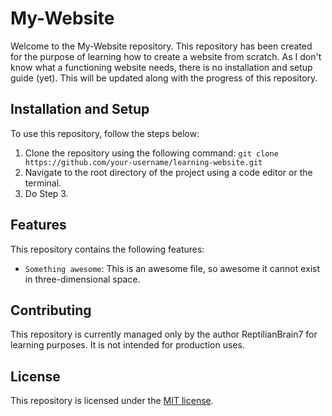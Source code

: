 # My-Website

Welcome to the My-Website repository. This repository has been created for the purpose of learning how to create a website from scratch. As I don't know what a functioning website needs, there is no installation and setup guide (yet). This will be updated along with the progress of this repository.

## Installation and Setup

To use this repository, follow the steps below:

1. Clone the repository using the following command: `git clone https://github.com/your-username/learning-website.git`
2. Navigate to the root directory of the project using a code editor or the terminal.
3. Do Step 3.

## Features

This repository contains the following features:

- `Something awesome`: This is an awesome file, so awesome it cannot exist in three-dimensional space.

## Contributing

This repository is currently managed only by the author ReptilianBrain7 for learning purposes. It is not intended for production uses.

## License

This repository is licensed under the [MIT license](https://github.com/your-username/learning-website/blob/main/LICENSE).